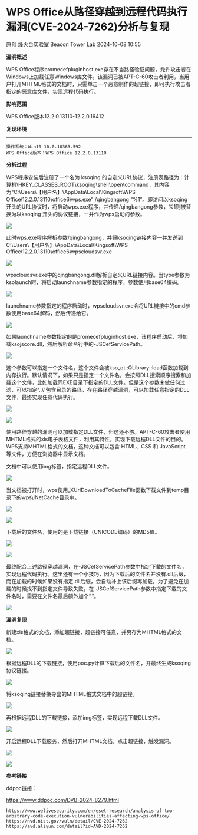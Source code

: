 #  WPS Office从路径穿越到远程代码执行漏洞(CVE-2024-7262)分析与复现   
原创 烽火台实验室  Beacon Tower Lab   2024-10-08 10:55  
  
**漏洞概述**  
  
  
WPS Office程序promecefpluginhost.exe存在不当路径验证问题，允许攻击者在Windows上加载任意Windows库文件。该漏洞已被APT-C-60攻击者利用，当用户打开MHTML格式的文档时，只需单击一个恶意制作的超链接，即可执行攻击者指定的恶意库文件，实现远程代码执行。  
  
  
**影响范围**  
  
  
WPS Office版本12.2.0.13110-12.2.0.16412  
  
  
**复现环境**  
  
****  
```
操作系统：Win10 10.0.18363.592
WPS Office版本：WPS Office 12.2.0.13110
```  
  
  
  
**分析过程**  
  
  
WPS程序安装后注册了一个名为 ksoqing 的自定义URL协议，注册表路径为：计算机\HKEY_CLASSES_ROOT\ksoqing\shell\open\command，其内容为"C:\Users\【用户名】\AppData\Local\Kingsoft\WPS Office\12.2.0.13110\office6\wps.exe" /qingbangong "%1"。即访问以ksoqing 开头的URL协议时，将启动wps.exe程序，并传递/qingbangong参数，%1则被替换为以ksoqing 开头的协议链接，一并作为wps启动的参数。  
  
  
![](https://mmbiz.qpic.cn/mmbiz_png/8E5sfrfkeANZiavjlicibqp7Bqpbu6WrSTX2LK7XbcEdLWVYRricnibl1UEbzTa1vMwrCkn3viacIFaNPA04Xbbqx5XA/640?wx_fmt=png&from=appmsg "")  
  
  
此时wps.exe程序解析参数/qingbangong，并将ksoqing链接内容一并发送到 C:\Users\【用户名】\AppData\Local\Kingsoft\WPS Office\12.2.0.13110\office6\wpscloudsvr.exe  
  
  
![](https://mmbiz.qpic.cn/mmbiz_png/8E5sfrfkeANZiavjlicibqp7Bqpbu6WrSTXgYgI7ibW37ib6rNWGLhEiaC7rRquXp6162NkSk0F9fVghXP7saKAkdqEA/640?wx_fmt=png&from=appmsg "")  
  
  
wpscloudsvr.exe中的qingbangong.dll解析自定义URL链接内容。当type参数为ksolaunch时，将启动launchname参数指定的程序，参数使用base64编码。  
  
  
![](https://mmbiz.qpic.cn/mmbiz_png/8E5sfrfkeANZiavjlicibqp7Bqpbu6WrSTXV0iacvGo3XWnUTz09aydCzztLwzZEaiaIv1nicicpDicxl27pTPsyibiaMQAQ/640?wx_fmt=png&from=appmsg "")  
  
  
launchname参数指定的程序启动时，wpscloudsvr.exe会将URL链接中的cmd参数使用base64解码，然后传递给它。  
  
  
![](https://mmbiz.qpic.cn/mmbiz_png/8E5sfrfkeANZiavjlicibqp7Bqpbu6WrSTXTe9cNoxA2vcWJKhU05YR8kT9uaYCA2DnicdibqNfeGSnbf5iafFABOIlA/640?wx_fmt=png&from=appmsg "")  
  
  
如果launchname参数指定的是promecefpluginhost.exe，该程序启动后，将加载ksojscore.dll，然后解析命令行中的-JSCefServicePath。  
  
  
![](https://mmbiz.qpic.cn/mmbiz_png/8E5sfrfkeANZiavjlicibqp7Bqpbu6WrSTXGkm0vLztpX7bWAMibUncia04KE0Uib48N5iaJR07FicYEiafTJdNTaodRxPQ/640?wx_fmt=png&from=appmsg "")  
  
  
这个参数可以指定一个文件名，这个文件会被kso_qt::QLibrary::load函数加载到内存执行。默认情况下，如果只是指定一个文件名，会按照DLL搜索顺序搜索和加载这个文件，比如加载同EXE目录下指定的DLL文件。但是这个参数未做任何过滤，可以指定“..\”包含目录的路径，存在路径穿越漏洞，可以加载任意指定的DLL文件，最终实现任意代码执行。  
  
  
![](https://mmbiz.qpic.cn/mmbiz_png/8E5sfrfkeANZiavjlicibqp7Bqpbu6WrSTXfhgFicF6TopSib8v8VoyNqe2k4UspK1V8hkPCjSDf62nSXr2DgggdfHg/640?wx_fmt=png&from=appmsg "")  
  
![](https://mmbiz.qpic.cn/mmbiz_png/8E5sfrfkeANZiavjlicibqp7Bqpbu6WrSTXjkJwXMPhepF6TicVAf1udvvWOClQTBrMULvJF1RficYiaLSue2pjoUGtA/640?wx_fmt=png&from=appmsg "")  
  
  
使用路径穿越的漏洞可以加载指定DLL文件，但这还不够。APT-C-60攻击者使用MHTML格式的xls电子表格文件，利用其特性，实现下载远程DLL文件的目的。WPS支持MHTML格式的文档，这种文档可以包含 HTML、CSS 和 JavaScript 等文件，方便在浏览器中显示文档。  
  
文档中可以使用img标签，指定远程DLL文件。  
  
  
![](https://mmbiz.qpic.cn/mmbiz_png/8E5sfrfkeANZiavjlicibqp7Bqpbu6WrSTXCCIwicghpZsTvQicLfN5XDAJAqr7pDiakT2BoJdtficwe8qsqLLPE9TdyA/640?wx_fmt=png&from=appmsg "")  
  
  
当文档被打开时，wps使用_XUrlDownloadToCacheFile函数下载文件到temp目录下的wps\INetCache目录中。  
  
  
![](https://mmbiz.qpic.cn/mmbiz_png/8E5sfrfkeANZiavjlicibqp7Bqpbu6WrSTXibhBonTiajTFOc0KcO4H9NzPnJAUMNlzkhfL5oiciabtdStDD2tRTatIFA/640?wx_fmt=png&from=appmsg "")  
  
![](https://mmbiz.qpic.cn/mmbiz_png/8E5sfrfkeANZiavjlicibqp7Bqpbu6WrSTX9gVAJ6wKHWJ23JaJiaLhOWeVgSX8JeCkw2ueUX4mhgtcLKRzyBuRic2w/640?wx_fmt=png&from=appmsg "")  
  
  
下载后的文件名，使用的是下载链接（UNICODE编码）的MD5值。  
  
  
![](https://mmbiz.qpic.cn/mmbiz_png/8E5sfrfkeANZiavjlicibqp7Bqpbu6WrSTXtChibn2gfG4MatnuItpda5ia4cMMIvmaxbSOKNaL3ibibW9HzIwkn2zh8g/640?wx_fmt=png&from=appmsg "")  
  
![](https://mmbiz.qpic.cn/mmbiz_png/8E5sfrfkeANZiavjlicibqp7Bqpbu6WrSTXibvqaqALqCzDriaxtDOwyj5V7Vt1P1yUicJ2dydw3nmxhsXzNJpbCWdKg/640?wx_fmt=png&from=appmsg "")  
  
  
最终配合上述路径穿越漏洞，在-JSCefServicePath参数中指定下载的文件名，实现远程代码执行。这里还有一个小技巧，因为下载后的文件名并没有.dll后缀，而在加载的时候如果没有指定.dll后缀，会自动补上该后缀再加载。为了避免在加载的时候找不到指定文件导致失败，在-JSCefServicePath参数中指定下载的文件名时，需要在文件名最后额外加个“.”。  
  
  
![](https://mmbiz.qpic.cn/mmbiz_png/8E5sfrfkeANZiavjlicibqp7Bqpbu6WrSTX6jIyIicVBljGQLM8U3mIM7sqzOrbRxRavefrxCZAuuwCNwL6XtibWB0Q/640?wx_fmt=png&from=appmsg "")  
  
  
**漏洞复现**  
  
  
新建xls格式的文档，添加超链接，超链接可任意，并另存为MHTML格式的文档。  
  
  
![](https://mmbiz.qpic.cn/mmbiz_png/8E5sfrfkeANZiavjlicibqp7Bqpbu6WrSTXjdpHDzaqibpAjRn1Bf6Qo0srWIPqqUIic3MkUsvNZyG5HIH6icoibkhUtQ/640?wx_fmt=png&from=appmsg "")  
  
  
根据远程DLL的下载链接，使用poc.py计算下载后的文件名，并最终生成ksoqing协议链接。  
  
  
![](https://mmbiz.qpic.cn/mmbiz_png/8E5sfrfkeANZiavjlicibqp7Bqpbu6WrSTXVShEuia0xR5PW5vict858plfpsXVNCfdc72aibvBubdBO9G1ibmC6aUzjA/640?wx_fmt=png&from=appmsg "")  
  
  
将ksoqing链接替换导出的MHTML格式文档中的超链接。  
  
  
![](https://mmbiz.qpic.cn/mmbiz_png/8E5sfrfkeANZiavjlicibqp7Bqpbu6WrSTXmfokwxLbxZuGAe2gnMa58gwCtCmCbTwoBIQibpzyTibzibEnW39qG6Agw/640?wx_fmt=png&from=appmsg "")  
  
  
再根据远程DLL的下载链接，添加img标签，实现远程下载DLL文件。  
  
  
![](https://mmbiz.qpic.cn/mmbiz_png/8E5sfrfkeANZiavjlicibqp7Bqpbu6WrSTXrbBibsFQHKSspIC6I4VSv3BX495WicL2hmSLgZFTO0D6Q1NjYjb3XWqw/640?wx_fmt=png&from=appmsg "")  
  
  
开启远程DLL下载服务，然后打开MHTML文档，点击超链接，触发漏洞。  
  
![](https://mmbiz.qpic.cn/mmbiz_png/8E5sfrfkeANZiavjlicibqp7Bqpbu6WrSTXlJGibu9JVwRLqg9Cg4JynqVNf5spR8cNrhl7J91Y4Dwu54MGFkwKw2Q/640?wx_fmt=png&from=appmsg "")  
  
![](https://mmbiz.qpic.cn/mmbiz_png/8E5sfrfkeANZiavjlicibqp7Bqpbu6WrSTXCU39tAHozU40YSwPfoJBWic1g4mXukTn0A5FkwyNfcz911YZgqUgstw/640?wx_fmt=png&from=appmsg "")  
  
  
  
  
**参考链接**  
  
ddpoc链接：  
  
https://www.ddpoc.com/DVB-2024-8279.html  
```
https://www.welivesecurity.com/en/eset-research/analysis-of-two-arbitrary-code-execution-vulnerabilities-affecting-wps-office/
https://nvd.nist.gov/vuln/detail/CVE-2024-7262
https://avd.aliyun.com/detail?id=AVD-2024-7262
```  
  
  
  
  
